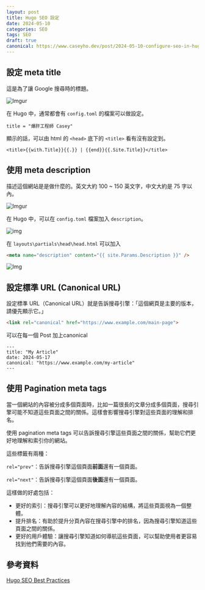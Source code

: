 ```yaml
---
layout: post
title: Hugo SEO 設定
date: 2024-05-10
categories: SEO
tags: SEO
draft: true
canonical: https://www.caseyho.dev/post/2024-05-10-configure-seo-in-hugo/
---
```


## 設定 meta title

這是為了讓 Google 搜尋時的標題。

![Imgur](https://i.imgur.com/5KYU6Qk.png)

在 Hugo 中，通常都會有 `config.toml` 的檔案可以做設定。

`title = "爆肝工程師 Casey"`

顯示的話，可以由 html 的 `<head>` 底下的 `<title>` 看有沒有設定到。

`<title>{{with.Title}}{{.}} | {{end}}{{.Site.Title}}</title> `

## 使用 meta description

描述這個網站是是做什麼的。英文大約 100 ~ 150 英文字，中文大約是 75 字以內。

![Imgur](https://i.imgur.com/v7WX3uN.png)

在 Hugo 中，可以在 `config.toml` 檔案加入 `description`。

![img](https://i.imgur.com/QOQUvuq.png)

在 `layouts\partials\head\head.html` 可以加入

```html
<meta name="description" content="{{ site.Params.Description }}" />
```

![Img](https://i.imgur.com/hXeNhHQ.png)

## 設定標準 URL (Canonical URL)

設定標準 URL（Canonical URL）就是告訴搜尋引擎：「這個網頁是主要的版本，請優先顯示它。」

```html
<link rel="canonical" href="https://www.example.com/main-page">
```

可以在每一個 Post 加上canonical

```
---
title: "My Article"
date: 2024-05-17
canonical: "https://www.example.com/my-article"
---

```

## 使用 Pagination meta tags

當一個網站的內容被分成多個頁面時，比如一篇很長的文章分成多個頁面，搜尋引擎可能不知道這些頁面之間的關係。這樣會影響搜尋引擎對這些頁面的理解和排名。

使用 pagination meta tags 可以告訴搜尋引擎這些頁面之間的關係，幫助它們更好地理解和索引你的網站。

這些標籤有兩種：

`rel="prev"`：告訴搜尋引擎這個頁面**前面**還有一個頁面。

`rel="next"`：告訴搜尋引擎這個頁面**後面**還有一個頁面。

這樣做的好處包括：

- 更好的索引：搜尋引擎可以更好地理解內容的結構，將這些頁面視為一個整體。
- 提升排名：有助於提升分頁內容在搜尋引擎中的排名，因為搜尋引擎知道這些頁面之間的關係。
- 更好的用戶體驗：讓搜尋引擎知道如何導航這些頁面，可以幫助使用者更容易找到他們需要的內容。



## 參考資料
[Hugo SEO Best Practices](https://cloudcannon.com/tutorials/hugo-seo-best-practices/)